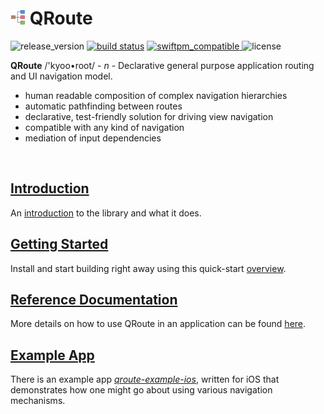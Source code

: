 # ![qroute](docs/icon.png) QRoute

![release_version](https://img.shields.io/github/tag/quickthyme/qroute.svg?label=release)
[![build status](https://travis-ci.org/quickthyme/qroute.svg?branch=master)](https://travis-ci.org/quickthyme/qroute)
[![swiftpm_compatible](https://img.shields.io/badge/swift_pm-compatible-brightgreen.svg?style=flat) ](https://swift.org/package-manager/)
![license](https://img.shields.io/github/license/quickthyme/qroute.svg?color=black)

**QRoute** /'kyoo•root/ - *n* - Declarative general purpose application routing and UI navigation model.

  - human readable composition of complex navigation hierarchies
  - automatic pathfinding between routes
  - declarative, test-friendly solution for driving view navigation
  - compatible with any kind of navigation
  - mediation of input dependencies

<br />

## [Introduction](docs/introduction.md)

An [introduction](docs/introduction.md) to the library and what it does.



## [Getting Started](docs/getting-started.md)

Install and start building right away using this quick-start [overview](docs/getting-started.md).



## [Reference Documentation](docs/reference.md)

More details on how to use QRoute in an application can be found [here](docs/reference).



## [Example App](https://github.com/quickthyme/qroute-example-ios)

There is an example app *[qroute-example-ios](https://github.com/quickthyme/qroute-example-ios)*,
written for iOS that demonstrates how one might go about using various navigation mechanisms.

